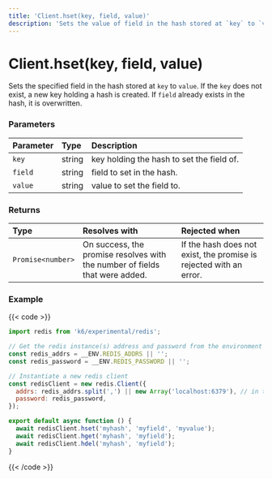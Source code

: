 ```yaml
---
title: 'Client.hset(key, field, value)'
description: 'Sets the value of field in the hash stored at `key` to `value`.'
---
```


# Client.hset(key, field, value)

Sets the specified field in the hash stored at `key` to `value`. If the `key` does not exist, a new key holding a hash is created. If `field` already exists in the hash, it is overwritten.

### Parameters

| Parameter | Type   | Description                               |
| :-------- | :----- | :---------------------------------------- |
| `key`     | string | key holding the hash to set the field of. |
| `field`   | string | field to set in the hash.                 |
| `value`   | string | value to set the field to.                |

### Returns

| Type              | Resolves with                                                               | Rejected when                                                      |
| :---------------- | :-------------------------------------------------------------------------- | :----------------------------------------------------------------- |
| `Promise<number>` | On success, the promise resolves with the number of fields that were added. | If the hash does not exist, the promise is rejected with an error. |

### Example

{{< code >}}

```javascript
import redis from 'k6/experimental/redis';

// Get the redis instance(s) address and password from the environment
const redis_addrs = __ENV.REDIS_ADDRS || '';
const redis_password = __ENV.REDIS_PASSWORD || '';

// Instantiate a new redis client
const redisClient = new redis.Client({
  addrs: redis_addrs.split(',') || new Array('localhost:6379'), // in the form of 'host:port', separated by commas
  password: redis_password,
});

export default async function () {
  await redisClient.hset('myhash', 'myfield', 'myvalue');
  await redisClient.hget('myhash', 'myfield');
  await redisClient.hdel('myhash', 'myfield');
}
```

{{< /code >}}
